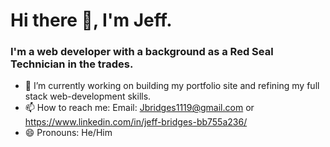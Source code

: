 # Hi there 👋, I'm Jeff.

### I'm a web developer with a background as a Red Seal Technician in the trades. 

- 🔭 I’m currently working on building my portfolio site and refining my full stack web-development skills.
- 📫 How to reach me: Email: Jbridges1119@gmail.com or https://www.linkedin.com/in/jeff-bridges-bb755a236/
- 😄 Pronouns: He/Him


